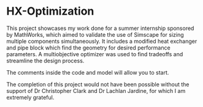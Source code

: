 # HX-Optimization
This project showcases my work done for a summer internship sponsored by MathWorks, which aimed to validate the use of Simscape for sizing multiple components simultaneously. It includes a modified heat exchanger and pipe block which find the geometry for desired performance parameters. A multiobjective optimizer was used to find tradeoffs and streamline the design process.

The comments inside the code and model will allow you to start.

The completion of this project would not have been possible without the support of Dr Christopher Clark and Dr Lachlan Jardine, for which I am extremely grateful.



